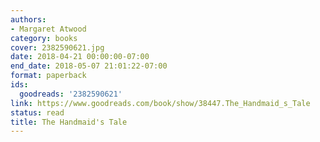 ```yaml
---
authors:
- Margaret Atwood
category: books
cover: 2382590621.jpg
date: 2018-04-21 00:00:00-07:00
end_date: 2018-05-07 21:01:22-07:00
format: paperback
ids:
  goodreads: '2382590621'
link: https://www.goodreads.com/book/show/38447.The_Handmaid_s_Tale
status: read
title: The Handmaid's Tale
---
```

